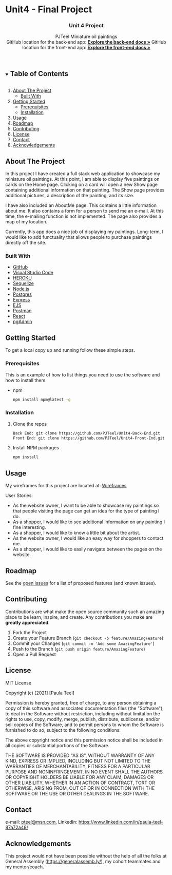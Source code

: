 # Unit4 - Final Project

<!-- <p align="center">
  <img src="https://www.your-printable-planner.com/image-files/wedding-guest-list.jpg" 
    width="120" height="90">
  </a> -->

  <h3 align="center">Unit 4 Project</h3>

  <p align="center">
    PJTeel Miniature oil paintings
    <br />
    GitHub location for the back-end app:
    <a href="https://github.com/PJTeel/Unit4-Back-End"><strong>Explore the back-end docs »</strong></a>
    GitHub location for the front-end app:
    <a href="https://github.com/PJTeel/Unit4-Front-End"><strong>Explore the front-end docs »</strong></a>
    <br />
    <br />
  </p>
</p>


<!-- TABLE OF CONTENTS -->
<details open="open">
  <summary><h2 style="display: inline-block">Table of Contents</h2></summary>
  <ol>
    <li>
      <a href="#about-the-project">About The Project</a>
      <ul>
        <li><a href="#built-with">Built With</a></li>
      </ul>
    </li>
    <li>
      <a href="#getting-started">Getting Started</a>
      <ul>
        <li><a href="#prerequisites">Prerequisites</a></li>
        <li><a href="#installation">Installation</a></li>
      </ul>
    </li>
    <li><a href="#usage">Usage</a></li>
    <li><a href="#roadmap">Roadmap</a></li>
    <li><a href="#contributing">Contributing</a></li>
    <li><a href="#license">License</a></li>
    <li><a href="#contact">Contact</a></li>
    <li><a href="#acknowledgements">Acknowledgements</a></li>
  </ol>
</details>



<!-- ABOUT THE PROJECT -->
## About The Project

<!-- [![Product Name Screen Shot][product-screenshot]](https://example.com) -->

In this project I have created a full stack web application to showcase my miniature oil paintings. At this point, I am able to display five paintings on cards on the Home page. Clicking on a card will open a new Show page containing additional information on that painting. The Show page provides additional pictures, a description of the painting, and its size. 

I have also included an AboutMe page. This contains a little information about me. It also contains a form for a person to send me an e-mail. At this time, the e-mailing function is not implemented. The page also provides a map of my location.

Currently, this app does a nice job of displaying my paintings. Long-term, I would like to add functuality that allows people to purchase paintings directly off the site. 


<!-- **To avoid retyping too much info. Do a search and replace with your text editor for the following:** -->
<!-- `github_username`, `Twitter Account`, `repo_name`, `email`, `project_title`, `project_description` -->


### Built With

* [GitHub](https://github.com/)
* [Visual Studio Code](https://code.visualstudio.com/)
* [HEROKU](https://heroku.com)
* [Sequelize](https://sequelize.org)
* [Node.js](https://nodejs.org/en/)
* [Postgres](https://www.postgresql.org/)
* [Express](http://expressjs.com/)
* [EJS](https://ejs.co/)
* [Postman](https://postman.com)
* [React](https://reactjs.org)
* [pgAdmin](https://pgadmin.org)

<!-- GETTING STARTED -->
## Getting Started

To get a local copy up and running follow these simple steps.

### Prerequisites

This is an example of how to list things you need to use the software and how to install them.
* npm
  ```sh
  npm install npm@latest -g
  ```

### Installation

1. Clone the repos
   ```sh
   Back End: git clone https://github.com/PJTeel/Unit4-Back-End.git
   Front End: git clone https://github.com/PJTeel/Unit4-Front-End.git
   ```
2. Install NPM packages
   ```sh
   npm install
   ```



<!-- USAGE EXAMPLES -->
## Usage
My wireframes for this project are located at:
[Wireframes](https://github.com/PJTeel/deere-project2-starter/tree/master/wireframes)


User Stories:
 - As the website owner, I want to be able to showcase my paintings so that people visiting the page can get an idea for the type of painting I do.
 - As a shopper, I would like to see additional information on any painting I fine interesting.
 - As a shopper, I would like to know a little bit about the artist.
 - As the website owner, I would like an easy way for shoppers to contact me.
 - As a shopper, I would like to easily navigate between the pages on the website.


<!--_For more examples, please refer to the [Documentation](https://example.com)_



<!-- ROADMAP -->
## Roadmap

See the [open issues](https://github.com/PJTeel/deere-project2-starter) for a list of proposed features (and known issues).



<!-- CONTRIBUTING -->
## Contributing

Contributions are what make the open source community such an amazing place to be learn, inspire, and create. Any contributions you make are **greatly appreciated**.

1. Fork the Project
2. Create your Feature Branch (`git checkout -b feature/AmazingFeature`)
3. Commit your Changes (`git commit -m 'Add some AmazingFeature'`)
4. Push to the Branch (`git push origin feature/AmazingFeature`)
5. Open a Pull Request


<!-- LICENSE -->
## License

MIT License

Copyright (c) [2021] [Paula Teel]

Permission is hereby granted, free of charge, to any person obtaining a copy
of this software and associated documentation files (the "Software"), to deal
in the Software without restriction, including without limitation the rights
to use, copy, modify, merge, publish, distribute, sublicense, and/or sell
copies of the Software, and to permit persons to whom the Software is
furnished to do so, subject to the following conditions:

The above copyright notice and this permission notice shall be included in all
copies or substantial portions of the Software.

THE SOFTWARE IS PROVIDED "AS IS", WITHOUT WARRANTY OF ANY KIND, EXPRESS OR
IMPLIED, INCLUDING BUT NOT LIMITED TO THE WARRANTIES OF MERCHANTABILITY,
FITNESS FOR A PARTICULAR PURPOSE AND NONINFRINGEMENT. IN NO EVENT SHALL THE
AUTHORS OR COPYRIGHT HOLDERS BE LIABLE FOR ANY CLAIM, DAMAGES OR OTHER
LIABILITY, WHETHER IN AN ACTION OF CONTRACT, TORT OR OTHERWISE, ARISING FROM,
OUT OF OR IN CONNECTION WITH THE SOFTWARE OR THE USE OR OTHER DEALINGS IN THE
SOFTWARE.


<!-- CONTACT -->
## Contact

e-mail: pteel@msn.com, LinkedIn: https://www.linkedin.com/in/paula-teel-87a72a48/


<!--Acknowledgement-->
## Acknowledgements

This project would not have been possible without the help of all the folks at General Assembly (https://generalassemb.ly/), my cohort teammates and my mentor/coach.